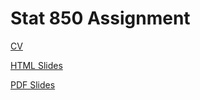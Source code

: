 # Stat 850 Assignment

[CV](https://fagyemang2.github.io/FrankAgyemangCV.pdf)

[HTML Slides](https://github.com/fagyemang2/fagyemang2.github.io/blob/main/README.html)

[PDF Slides](https://github.com/fagyemang2/frankagyemang1/blob/main/beamer-demo.pdf)
